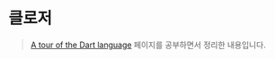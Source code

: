 # 클로저

> [A tour of the Dart language](https://dart.dev/guides/language/language-tour) 페이지를 공부하면서 정리한 내용입니다.
